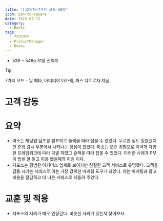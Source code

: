```yaml
---
title: "[42일차]7가지 코드-30장"
icon: pen-to-square
date: 2023-07-12
category:
  - Books
tags:
  - 7가지코드
  - ProductManager
  - Books
---
```


- 539 ~ 548p 31장 전까지

<!-- more -->

>[!tip]
>7가지 코드 - 닐 메타, 아디티야 아가쉐, 파스 디트로자 지음


# 고객 감동

# 요약

- 마소는 채팅앱 팀즈를 발표하고 슬랙을 따라 잡을 수 있었다. 무료인 점도 있었겠지만 준법 감시 부분에서 나타나는 장점이 있었다. 마소는 오랜 경험으로 각국과 다양한 프레임워크에 따라 개발 하였고 슬랙을 따라 잡을 수 있었다. 이러한 사례가 PM이 법을 잘 알고 이용 했을때의 이점 이다.
- 자포스는 평범한 이커머스 업체로 보이지만 친절한 고객 서비스로 유명했다. 고객을 감동 시키는 서비스로 이는 가장 강력한 마케팅 도구가 되었다. 이는 마케팅과 광고비용을 절감하고 더 나은 서비스로 되돌려 주었다.

# 교훈 및 적용

- 자포스의 사례가 매우 인상깊다. 비슷한 사례가 있는지 찾아보자
